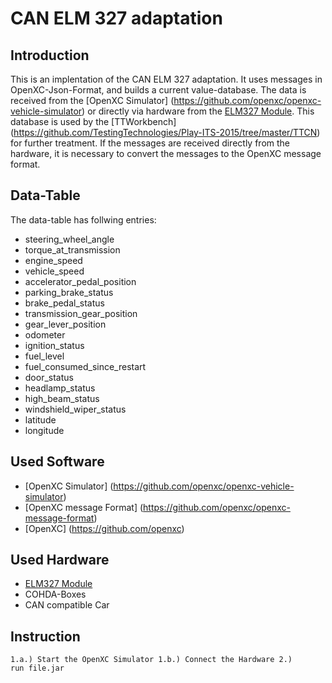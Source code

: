 # CAN ELM 327 adaptation

## Introduction
This is an implentation of the CAN ELM 327 adaptation. It uses messages in OpenXC-Json-Format, and builds a current  value-database. The data is received from the [OpenXC Simulator] (https://github.com/openxc/openxc-vehicle-simulator) or directly via hardware from the [ELM327 Module](http://elmelectronics.com/DSheets/ELM327DS.pdf). This database is used by the [TTWorkbench] (https://github.com/TestingTechnologies/Play-ITS-2015/tree/master/TTCN) for further treatment. If the messages are received directly from the hardware, it is necessary to convert the messages to the OpenXC message format.

## Data-Table
The data-table has follwing entries:

- steering_wheel_angle
- torque_at_transmission
- engine_speed
- vehicle_speed
- accelerator_pedal_position
- parking_brake_status
- brake_pedal_status
- transmission_gear_position
- gear_lever_position
- odometer
- ignition_status
- fuel_level
- fuel_consumed_since_restart
- door_status
- headlamp_status
- high_beam_status
- windshield_wiper_status
- latitude
- longitude

## Used Software
- [OpenXC Simulator] (https://github.com/openxc/openxc-vehicle-simulator)
- [OpenXC message Format] (https://github.com/openxc/openxc-message-format)
- [OpenXC] (https://github.com/openxc)

## Used Hardware
- [ELM327 Module](http://elmelectronics.com/DSheets/ELM327DS.pdf)
- COHDA-Boxes
- CAN compatible Car

## Instruction

<code>1.a.) Start the OpenXC Simulator
1.b.) Connect the Hardware
2.) run file.jar</code>
